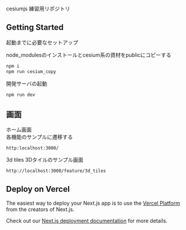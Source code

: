 cesiumjs 練習用リポジトリ

## Getting Started

起動までに必要なセットアップ

node_modulesのインストールとcesium系の資材をpublicにコピーする

```bash
npm i
npm run cesium_copy
```

開発サーバの起動
```bash
npm run dev
```

## 画面

ホーム画面  
各機能のサンプルに遷移する

```
http:localhost:3000/
```

3d tiles 
3Dタイルのサンプル画面
```
http://localhost:3000/feature/3d_tiles
```

## Deploy on Vercel

The easiest way to deploy your Next.js app is to use the [Vercel Platform](https://vercel.com/new?utm_medium=default-template&filter=next.js&utm_source=create-next-app&utm_campaign=create-next-app-readme) from the creators of Next.js.

Check out our [Next.js deployment documentation](https://nextjs.org/docs/app/building-your-application/deploying) for more details.
